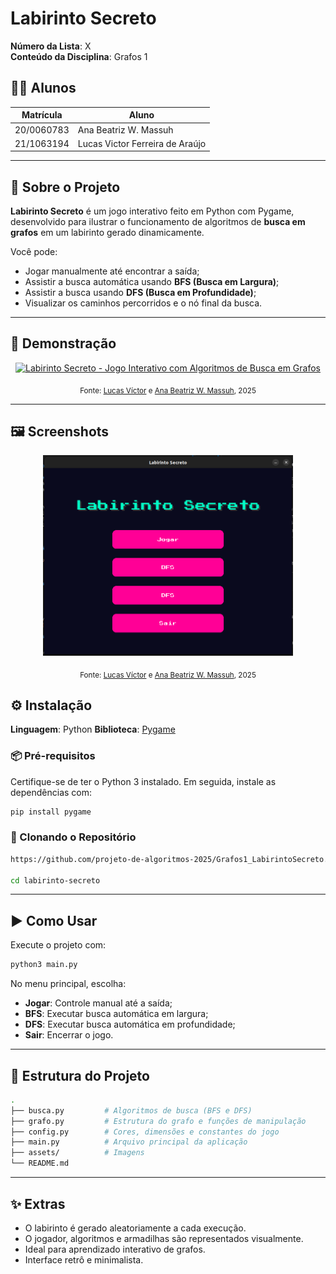 

# Labirinto Secreto

**Número da Lista**: X  
**Conteúdo da Disciplina**: Grafos 1  

## 👨‍💻 Alunos
| Matrícula | Aluno |
| --------- | ------------------------------- |
| 20/0060783 | Ana Beatriz W. Massuh |
| 21/1063194 | Lucas Victor Ferreira de Araújo |

---

## 🧠 Sobre o Projeto

**Labirinto Secreto** é um jogo interativo feito em Python com Pygame, desenvolvido para ilustrar o funcionamento de algoritmos de **busca em grafos** em um labirinto gerado dinamicamente.

Você pode:
- Jogar manualmente até encontrar a saída;
- Assistir a busca automática usando **BFS (Busca em Largura)**;
- Assistir a busca usando **DFS (Busca em Profundidade)**;
- Visualizar os caminhos percorridos e o nó final da busca.

---

## 🎥 Demonstração

<p align="center">
  <a href="https://youtu.be/9HX3TL2cAvw">
    <img src="https://img.youtube.com/vi/9HX3TL2cAvw/0.jpg" alt="Labirinto Secreto - Jogo Interativo com Algoritmos de Busca em Grafos" width="560" height="315"/>
  </a>
</p>

<p align="center">
  <sub>Fonte: <a href="https://github.com/Lucas13032003">Lucas Víctor</a> e <a href="https://github.com/AnaBeatrizMassuh">Ana Beatriz W. Massuh</a>, 2025</sub>
</p>

---

## 🖼️ Screenshots

<!-- Imagem redimensionada -->
<p align="center">
  <img src="https://github.com/projeto-de-algoritmos-2025/Grafos1_LabirintoSecreto/blob/main/assets/img/menu.png?raw=true" alt="Descrição da imagem" width="400"/>
</p>

<!-- Fonte com link -->
<p align="center">
  <sub>Fonte: <a href="https://github.com/Lucas13032003">Lucas Víctor</a> e <a href="https://github.com/AnaBeatrizMassuh">Ana Beatriz W. Massuh</a>, 2025</sub>
</p>


## ⚙️ Instalação

**Linguagem**: Python 
**Biblioteca**: [Pygame](https://www.pygame.org/)  

### 📦 Pré-requisitos

Certifique-se de ter o Python 3 instalado. Em seguida, instale as dependências com:

```bash
pip install pygame
```

### 🔽 Clonando o Repositório

```bash
https://github.com/projeto-de-algoritmos-2025/Grafos1_LabirintoSecreto.git

cd labirinto-secreto
```

---

## ▶️ Como Usar

Execute o projeto com:

```bash
python3 main.py
```

No menu principal, escolha:
- **Jogar**: Controle manual até a saída;
- **BFS**: Executar busca automática em largura;
- **DFS**: Executar busca automática em profundidade;
- **Sair**: Encerrar o jogo.

---

## 📁 Estrutura do Projeto

```bash
.
├── busca.py         # Algoritmos de busca (BFS e DFS)
├── grafo.py         # Estrutura do grafo e funções de manipulação
├── config.py        # Cores, dimensões e constantes do jogo
├── main.py          # Arquivo principal da aplicação
├── assets/          # Imagens 
└── README.md
```

---

## ✨ Extras

- O labirinto é gerado aleatoriamente a cada execução.
- O jogador, algoritmos e armadilhas são representados visualmente.
- Ideal para aprendizado interativo de grafos.
- Interface retrô e minimalista.


